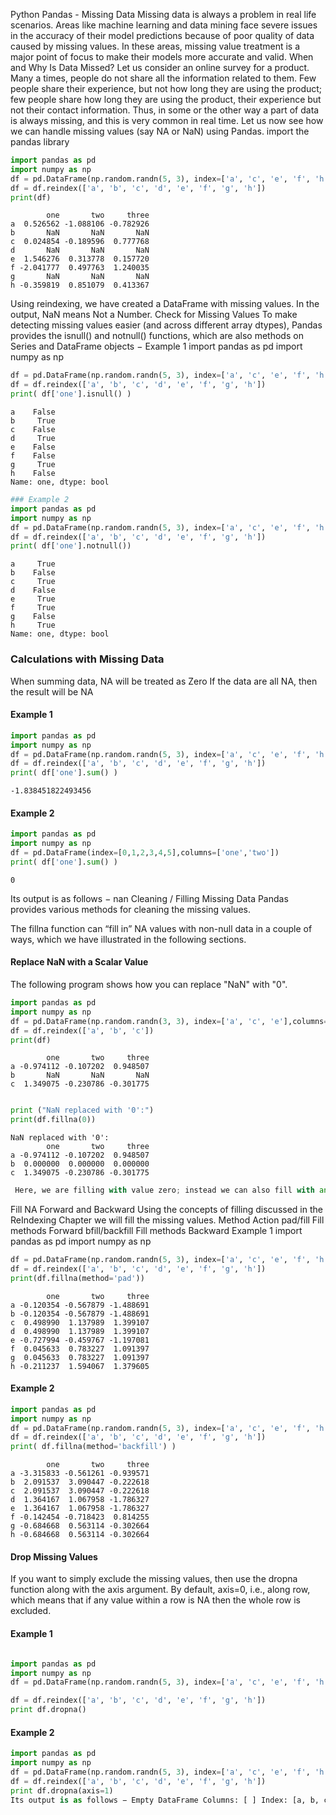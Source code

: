 
Python Pandas - Missing Data
Missing data is always a problem in real life scenarios. Areas like machine learning and data mining face severe issues in the accuracy of their model predictions because of poor quality of data caused by missing values. In these areas, missing value treatment is a major point of focus to make their models more accurate and valid. When and Why Is Data Missed? Let us consider an online survey for a product. Many a times, people do not share all the information related to them. Few people share their experience, but not how long they are using the product; few people share how long they are using the product, their experience but not their contact information. Thus, in some or the other way a part of data is always missing, and this is very common in real time. Let us now see how we can handle missing values (say NA or NaN) using Pandas.
import the pandas library



```python
import pandas as pd 
import numpy as np
df = pd.DataFrame(np.random.randn(5, 3), index=['a', 'c', 'e', 'f', 'h'],columns=['one', 'two', 'three'])
df = df.reindex(['a', 'b', 'c', 'd', 'e', 'f', 'g', 'h'])
print(df)
```

            one       two     three
    a  0.526562 -1.088106 -0.782926
    b       NaN       NaN       NaN
    c  0.024854 -0.189596  0.777768
    d       NaN       NaN       NaN
    e  1.546276  0.313778  0.157720
    f -2.041777  0.497763  1.240035
    g       NaN       NaN       NaN
    h -0.359819  0.851079  0.413367



Using reindexing, we have created a DataFrame with missing values. In the output, NaN means Not a Number. Check for Missing Values To make detecting missing values easier (and across different array dtypes), Pandas provides the isnull() and notnull() functions, which are also methods on Series and DataFrame objects − Example 1 import pandas as pd import numpy as np



```python
df = pd.DataFrame(np.random.randn(5, 3), index=['a', 'c', 'e', 'f', 'h'],columns=['one', 'two', 'three'])
df = df.reindex(['a', 'b', 'c', 'd', 'e', 'f', 'g', 'h'])
print( df['one'].isnull() )
```

    a    False
    b     True
    c    False
    d     True
    e    False
    f    False
    g     True
    h    False
    Name: one, dtype: bool



```python
### Example 2 
import pandas as pd 
import numpy as np
df = pd.DataFrame(np.random.randn(5, 3), index=['a', 'c', 'e', 'f', 'h'],columns=['one', 'two', 'three'])
df = df.reindex(['a', 'b', 'c', 'd', 'e', 'f', 'g', 'h'])
print( df['one'].notnull())
```

    a     True
    b    False
    c     True
    d    False
    e     True
    f     True
    g    False
    h     True
    Name: one, dtype: bool


### Calculations with Missing Data 
When summing data, NA will be treated as Zero If the data are all NA, then the result will be NA 

#### Example 1


```python
import pandas as pd 
import numpy as np
df = pd.DataFrame(np.random.randn(5, 3), index=['a', 'c', 'e', 'f', 'h'],columns=['one', 'two', 'three'])
df = df.reindex(['a', 'b', 'c', 'd', 'e', 'f', 'g', 'h'])
print( df['one'].sum() )
```

    -1.838451822493456


#### Example 2


```python
import pandas as pd 
import numpy as np
df = pd.DataFrame(index=[0,1,2,3,4,5],columns=['one','two']) 
print( df['one'].sum() )

```

    0



Its output is as follows − nan Cleaning / Filling Missing Data Pandas provides various methods for cleaning the missing values. 

The fillna function can “fill in” NA values with non-null data in a couple of ways, which we have illustrated in the following sections. 

#### Replace NaN with a Scalar Value 

The following program shows how you can replace "NaN" with "0". 



```python
import pandas as pd 
import numpy as np 
df = pd.DataFrame(np.random.randn(3, 3), index=['a', 'c', 'e'],columns=['one', 'two', 'three']) 
df = df.reindex(['a', 'b', 'c']) 
print(df)
```

            one       two     three
    a -0.974112 -0.107202  0.948507
    b       NaN       NaN       NaN
    c  1.349075 -0.230786 -0.301775



```python

print ("NaN replaced with '0':") 
print(df.fillna(0)) 
```

    NaN replaced with '0':
            one       two     three
    a -0.974112 -0.107202  0.948507
    b  0.000000  0.000000  0.000000
    c  1.349075 -0.230786 -0.301775



```python
 Here, we are filling with value zero; instead we can also fill with any other value.
```

 Fill NA Forward and Backward Using the concepts of filling discussed in the ReIndexing Chapter we will fill the missing values. Method Action pad/fill Fill methods Forward bfill/backfill Fill methods Backward Example 1 import pandas as pd import numpy as np



```python
df = pd.DataFrame(np.random.randn(5, 3), index=['a', 'c', 'e', 'f', 'h'],columns=['one', 'two', 'three']) 
df = df.reindex(['a', 'b', 'c', 'd', 'e', 'f', 'g', 'h'])
print(df.fillna(method='pad'))
```

            one       two     three
    a -0.120354 -0.567879 -1.488691
    b -0.120354 -0.567879 -1.488691
    c  0.498990  1.137989  1.399107
    d  0.498990  1.137989  1.399107
    e -0.727994 -0.459767 -1.197081
    f  0.045633  0.783227  1.091397
    g  0.045633  0.783227  1.091397
    h -0.211237  1.594067  1.379605


#### Example 2


```python
import pandas as pd 
import numpy as np
df = pd.DataFrame(np.random.randn(5, 3), index=['a', 'c', 'e', 'f', 'h'],columns=['one', 'two', 'three'])
df = df.reindex(['a', 'b', 'c', 'd', 'e', 'f', 'g', 'h']) 
print( df.fillna(method='backfill') )

```

            one       two     three
    a -3.315833 -0.561261 -0.939571
    b  2.091537  3.090447 -0.222618
    c  2.091537  3.090447 -0.222618
    d  1.364167  1.067958 -1.786327
    e  1.364167  1.067958 -1.786327
    f -0.142454 -0.718423  0.814255
    g -0.684668  0.563114 -0.302664
    h -0.684668  0.563114 -0.302664


#### Drop Missing Values 

If you want to simply exclude the missing values, then use the dropna function along with the axis argument. By default, axis=0, i.e., along row, which means that if any value within a row 
is NA then the whole row is excluded.

#### Example 1 


```python

import pandas as pd 
import numpy as np
df = pd.DataFrame(np.random.randn(5, 3), index=['a', 'c', 'e', 'f', 'h'],columns=['one', 'two', 'three'])
```


```python
df = df.reindex(['a', 'b', 'c', 'd', 'e', 'f', 'g', 'h']) 
print df.dropna() 
```

#### Example 2 


```python
import pandas as pd 
import numpy as np
df = pd.DataFrame(np.random.randn(5, 3), index=['a', 'c', 'e', 'f', 'h'],columns=['one', 'two', 'three'])
df = df.reindex(['a', 'b', 'c', 'd', 'e', 'f', 'g', 'h']) 
print df.dropna(axis=1) 
Its output is as follows − Empty DataFrame Columns: [ ] Index: [a, b, c, d, e, f, g, h] Replace Missing (or) Generic Values Many times, we have to replace a generic value with some specific value. We can achieve this by applying the replace method. Replacing NA with a scalar value is equivalent behavior of the fillna() function. Example 1 import pandas as pd import numpy as np df = pd.DataFrame({'one':[10,20,30,40,50,2000], 'two':[1000,0,30,40,50,60]}) print df.replace({1000:10,2000:60}) Its output is as follows − one two 0 10 10 1 20 0 2 30 30 3 40 40 4 50 50 5 60 60 Example 2 import pandas as pd import numpy as np df = pd.DataFrame({'one':[10,20,30,40,50,2000], 'two':[1000,0,30,40,50,60]}) print df.replace({1000:10,2000:60}) Its output is as follows − one two 0 10 10 1 20 0 2 30 30 3 40 40 4 50 50 5 60 60

        
```
